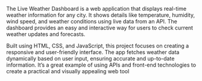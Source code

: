 The Live Weather Dashboard is a web application that displays real-time weather information for any city. It shows details like temperature, humidity, wind speed, and weather conditions using live data from an API. The dashboard provides an easy and interactive way for users to check current weather updates and forecasts.

Built using HTML, CSS, and JavaScript, this project focuses on creating a responsive and user-friendly interface. The app fetches weather data dynamically based on user input, ensuring accurate and up-to-date information. It’s a great example of using APIs and front-end technologies to create a practical and visually appealing web tool
